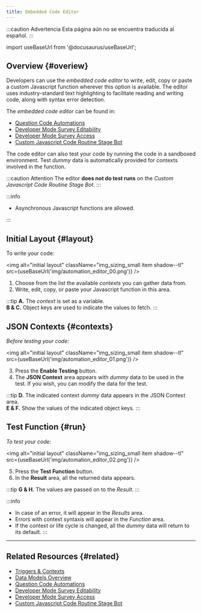 ```yaml
---
title: Embedded Code Editor
---
```


:::caution Advertencia
Esta página aún no se encuentra traducida al español.
:::

import useBaseUrl from '@docusaurus/useBaseUrl'; 

## Overview {#overiew}
Developers can use the _embedded code editor_ to write, edit, copy or paste a custom Javascript function wherever this option is available. The editor uses industry-standard text highlighting to facilitate reading and writing code, along with syntax error detection.

The _embedded code editor_ can be found in:
- [Question Code Automations](/docs/documentation/automation/surveys/question_exec)
- [Developer Mode Survey Editability](/docs/documentation/automation/surveys/survey_editable_code)
- [Developer Mode Survey Access](/docs/documentation/automation/surveys/survey_hidden_code)
- [Custom Javascript Code Routine Stage Bot](/docs/documentation/automation/bots/ccjs-2.0.0)

The code editor can also test your code by running the code in a sandboxed environment. Test _dummy_ data is automatically provided for contexts involved in the function.

:::caution Attention
The editor **does not do test runs** on the _Custom Javascript Code Routine Stage Bot_.
:::

:::info
- Asynchronous Javascript functions are allowed.

:::

## Initial Layout {#layout}
To write your code:

<img alt="initial layout" className="img_sizing_small item shadow--tl" src={useBaseUrl('img/automation_editor_00.png')} />
<br/>

<div className="margin margin-left--lg">

1. Choose from the list the available _contexts_ you can gather data from.
2. Write, edit, copy, or paste your Javascript function in this area.

:::tip
**A.** The _context_ is set as a variable.  
**B & C.** Object keys are used to indicate the values to fetch.
:::

</div>


## JSON Contexts {#contexts}
_Before testing your code:_

<img alt="initial layout" className="img_sizing_small item shadow--tl" src={useBaseUrl('img/automation_editor_01.png')} />
<br/>

<div className="margin margin-left--lg">

3. Press the **Enable Testing** button.
4. The **JSON Context** area appears with _dummy_ data to be used in the test. If you wish, you can modify the data for the test.

:::tip
**D.** The indicated context _dummy_ data appears in the JSON Context area.  
**E & F.** Show the values of the indicated object keys.
:::

</div>

## Test Function {#run}
_To test your code:_

<img alt="initial layout" className="img_sizing_small item shadow--tl" src={useBaseUrl('img/automation_editor_02.png')} />
<br/>

<div className="margin margin-left--lg">

5. Press the **Test Function** button.
6. In the **Result** area, all the returned data appears.

:::tip
**G & H.** The values are passed on to the _Result_.
:::

:::info
- In case of an error, it will appear in the _Results_ area.
- Errors with context syntaxis will appear in the _Function_ area.
- If the context or life cycle is changed, all the _dummy_ data will return to its default.
:::
</div>



-----

## Related Resources {#related}
- [Triggers & Contexts](/docs/documentation/automation/triggers_and_contexts)
- [Data Models Overview](/docs/documentation/models/overview_model)
- [Question Code Automations](/docs/documentation/automation/surveys/question_exec)
- [Developer Mode Survey Editability](/docs/documentation/automation/surveys/survey_editable_code)
- [Developer Mode Survey Access](/docs/documentation/automation/surveys/survey_hidden_code)
- [Custom Javascript Code Routine Stage Bot](/docs/documentation/automation/bots/ccjs-2.0.0)
